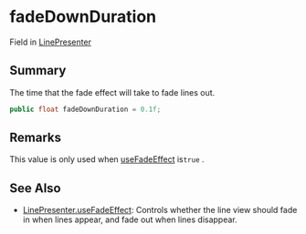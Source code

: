 # fadeDownDuration

Field in [LinePresenter](yarn.unity.linepresenter.md)

## Summary

The time that the fade effect will take to fade lines out.

```csharp
public float fadeDownDuration = 0.1f;
```

## Remarks

This value is only used when [useFadeEffect](yarn.unity.linepresenter.usefadeeffect.md) is`true` .

## See Also

* [LinePresenter.useFadeEffect](yarn.unity.linepresenter.usefadeeffect.md): Controls whether the line view should fade in when lines appear, and fade out when lines disappear.
